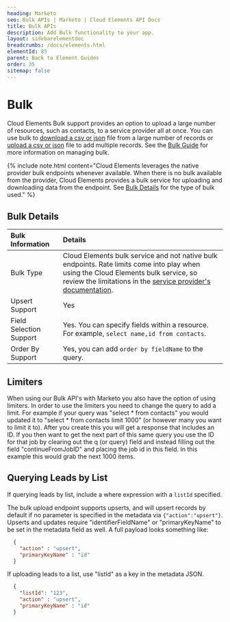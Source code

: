 ```yaml
---
heading: Marketo
seo: Bulk APIs | Marketo | Cloud Elements API Docs
title: Bulk APIs
description: Add Bulk functionality to your app.
layout: sidebarelementdoc
breadcrumbs: /docs/elements.html
elementId: 85
parent: Back to Element Guides
order: 35
sitemap: false
---
```


# Bulk

Cloud Elements Bulk support provides an option to upload a large number of resources, such as contacts, to a service provider all at once. You can use bulk to [download a csv or json](../../guides/bulk/download.html) file from a large number of records or [upload a csv or json](../../guides/bulk/upload.html) file to add multiple records. See the [Bulk Guide](../../guides/bulk/index.html) for more information on managing bulk.

{% include note.html content="Cloud Elements leverages the native provider bulk endpoints whenever available. When there is no bulk available from the provider, Cloud Elements provides a bulk service for uploading and downloading data from the endpoint. See <a href=#bulk-details>Bulk Details</a> for the type of bulk used." %}

## Bulk Details

| Bulk Information | Details   |
| :------------- | :------------- |
|  Bulk Type  |  Cloud Elements bulk service and not native bulk endpoints. Rate limits come into play when using the Cloud Elements bulk service, so review the limitations in the [service provider's documentation](https://developer.salesforce.com/docs/atlas.en-us.salesforce_app_limits_cheatsheet.meta/salesforce_app_limits_cheatsheet/salesforce_app_limits_platform_api.htm).   |
| Upsert Support | Yes |
| Field Selection Support | Yes. You can specify fields within a resource. For example, `select name,id from contacts`. |
| Order By Support | Yes, you can add `order by fieldName` to the query. |


## Limiters

When using our Bulk API's with Marketo you also have the option of using limiters. In order to use the limiters you need to change the query to add a limit. For example if your query was "select * from contacts" you would updated it to "select * from contacts limit 1000" (or however many you want to limit it to). After you create this you will get a response that includes an ID. If you then want to get the next part of this same query you use the ID for that job by clearing out the q (or query) field and instead filling out the field "continueFromJobID" and placing the job id in this field. In this example this would grab the next 1000 items.

## Querying Leads by List
If querying leads by list, include a where expression with a `listId` specified.

The bulk upload endpoint supports upserts, and will upsert records by default if no parameter is specified in the metadata via `{"action":"upsert"}`.  Upserts and updates require "identifierFieldName" or "primaryKeyName" to be set in the metadata field
as well.  A full payload looks something like:

```json
  {
    "action" : "upsert",
    "primaryKeyName" : "id"
  }
```

If uploading leads to a list, use "listId" as a key in the metadata JSON.

```json
  {
    "listId": "123",
    "action" : "upsert",
    "primaryKeyName" : "id"
  }
```

